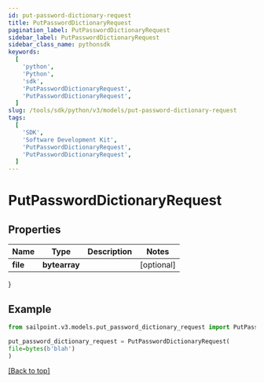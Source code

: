 ```yaml
---
id: put-password-dictionary-request
title: PutPasswordDictionaryRequest
pagination_label: PutPasswordDictionaryRequest
sidebar_label: PutPasswordDictionaryRequest
sidebar_class_name: pythonsdk
keywords:
  [
    'python',
    'Python',
    'sdk',
    'PutPasswordDictionaryRequest',
    'PutPasswordDictionaryRequest',
  ]
slug: /tools/sdk/python/v3/models/put-password-dictionary-request
tags:
  [
    'SDK',
    'Software Development Kit',
    'PutPasswordDictionaryRequest',
    'PutPasswordDictionaryRequest',
  ]
---
```


# PutPasswordDictionaryRequest

## Properties

| Name     | Type          | Description | Notes      |
| -------- | ------------- | ----------- | ---------- |
| **file** | **bytearray** |             | [optional] |

}

## Example

```python
from sailpoint.v3.models.put_password_dictionary_request import PutPasswordDictionaryRequest

put_password_dictionary_request = PutPasswordDictionaryRequest(
file=bytes(b'blah')
)

```

[[Back to top]](#)
